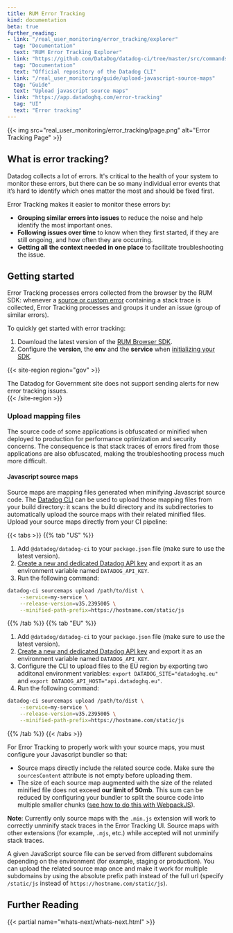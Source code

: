 ```yaml
---
title: RUM Error Tracking
kind: documentation
beta: true
further_reading:
- link: "/real_user_monitoring/error_tracking/explorer"
  tag: "Documentation"
  text: "RUM Error Tracking Explorer"
- link: "https://github.com/DataDog/datadog-ci/tree/master/src/commands/sourcemaps"
  tag: "Documentation"
  text: "Official repository of the Datadog CLI"
- link: "/real_user_monitoring/guide/upload-javascript-source-maps"
  tag: "Guide"
  text: "Upload javascript source maps"
- link: "https://app.datadoghq.com/error-tracking"
  tag: "UI"
  text: "Error tracking"
---
```


{{< img src="real_user_monitoring/error_tracking/page.png" alt="Error Tracking Page"  >}}

## What is error tracking?

Datadog collects a lot of errors. It's critical to the health of your system to monitor these errors, but there can be so many individual error events that it’s hard to identify which ones matter the most and should be fixed first. 

Error Tracking makes it easier to monitor these errors by:

- __Grouping similar errors into issues__ to reduce the noise and help identify the most important ones.
- __Following issues over time__ to know when they first started, if they are still ongoing, and how often they are occurring.
- __Getting all the context needed in one place__ to facilitate troubleshooting the issue.

## Getting started

Error Tracking processes errors collected from the browser by the RUM SDK: whenever a [source or custom error][1] containing a stack trace is collected, Error Tracking processes and groups it under an issue (group of similar errors).

To quickly get started with error tracking:

1. Download the latest version of the [RUM Browser SDK][2].
2. Configure the __version__, the __env__ and the __service__ when [initializing your SDK][3].

{{< site-region region="gov" >}}
<div class="alert alert-warning">The Datadog for Government site does not support sending alerts for new error tracking issues.</div>
{{< /site-region >}}

### Upload mapping files

The source code of some applications is obfuscated or minified when deployed to production for performance optimization and security concerns.
The consequence is that stack traces of errors fired from those applications are also obfuscated, making the troubleshooting process much more difficult.

#### Javascript source maps

Source maps are mapping files generated when minifying Javascript source code. The [Datadog CLI][4] can be used to upload those mapping files from your build directory: it scans the build directory and its subdirectories to automatically upload the source maps with their related minified files. Upload your source maps directly from your CI pipeline:

{{< tabs >}}
{{% tab "US" %}}

1. Add `@datadog/datadog-ci` to your `package.json` file (make sure to use the latest version).
2. [Create a new and dedicated Datadog API key][1] and export it as an environment variable named `DATADOG_API_KEY`.
3. Run the following command:
```bash
datadog-ci sourcemaps upload /path/to/dist \
	--service=my-service \
	--release-version=v35.2395005 \
	--minified-path-prefix=https://hostname.com/static/js
```


[1]: https://app.datadoghq.com/account/settings#api
{{% /tab %}}
{{% tab "EU" %}}

1. Add `@datadog/datadog-ci` to your `package.json` file (make sure to use the latest version).
2. [Create a new and dedicated Datadog API key][1] and export it as an environment variable named `DATADOG_API_KEY`.
3. Configure the CLI to upload files to the EU region by exporting two additonal environment variables: `export DATADOG_SITE="datadoghq.eu"` and `export DATADOG_API_HOST="api.datadoghq.eu"`.
4. Run the following command:
```bash
datadog-ci sourcemaps upload /path/to/dist \
	--service=my-service \
	--release-version=v35.2395005 \
	--minified-path-prefix=https://hostname.com/static/js
```


[1]: https://app.datadoghq.com/account/settings#api
{{% /tab %}}
{{< /tabs >}}

For Error Tracking to properly work with your source maps, you must configure your Javascript bundler so that:

-   Source maps directly include the related source code. Make sure the <code>sourcesContent</code> attribute is not empty before uploading them.
-   The size of each source map augmented with the size of the related minified file does not exceed __our limit of 50mb__. This sum can be reduced by configuring your bundler to split the source code into multiple smaller chunks ([see how to do this with WebpackJS][5]).

**Note**: Currently only source maps with the `.min.js` extension will work to correctly unminify stack traces in the Error Tracking UI. Source maps with other extensions (for example, `.mjs`, etc.) while accepted will not unminify stack traces. 

<div class="alert alert-info">A given JavaScript source file can be served from different subdomains depending on the environment (for example, staging or production). You can upload the related source map once and make it work for multiple subdomains by using the absolute prefix path instead of the full url (specify <code>/static/js</code> instead of <code>https://hostname.com/static/js</code>).</div>

## Further Reading

{{< partial name="whats-next/whats-next.html" >}}

[1]: /real_user_monitoring/browser/collecting_browser_errors/
[2]: https://www.npmjs.com/package/@datadog/browser-rum
[3]: /real_user_monitoring/browser/#initialization-parameters
[4]: https://github.com/DataDog/datadog-ci/
[5]: https://webpack.js.org/guides/code-splitting/
